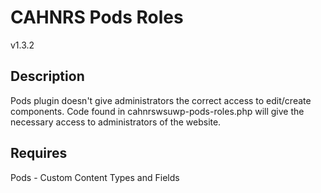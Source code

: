 # CAHNRS Pods Roles
v1.3.2
 
## Description
Pods plugin doesn't give administrators the correct access to edit/create components. Code found in cahnrswsuwp-pods-roles.php will give the necessary access to administrators of the website. 

## Requires
Pods - Custom Content Types and Fields